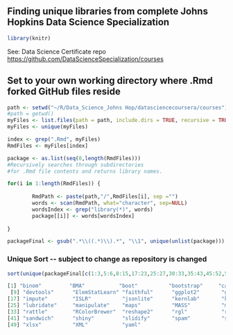 ## Finding unique libraries from complete Johns Hopkins Data Science Specialization

```R
library(knitr)
```

See: Data Science Certificate repo
https://github.com/DataScienceSpecialization/courses

## Set to your own working directory where .Rmd forked GitHub files reside
```R
path <- setwd("~/R/Data_Science_Johns Hop/datasciencecoursera/courses")
#path = getwd()
myFiles <- list.files(path = path, include.dirs = TRUE, recursive = TRUE)
myFiles <- unique(myFiles)

index <- grep(".Rmd", myFiles)
RmdFiles <- myFiles[index]

package <- as.list(seq(0,length(RmdFiles)))
#Recursively searches through subdirectories
#for .Rmd file contents and returns library names.

for(i in 1:length(RmdFiles)) {
       
        RmdPath <- paste(path,"/",RmdFiles[i], sep ="")
        words <- scan(RmdPath, what="character", sep=NULL)
        wordsIndex <- grep("library(*)", words)
        package[[i]] <- words[wordsIndex]
        
}

packageFinal <- gsub(".*\\((.*)\\).*", "\\1", unique(unlist(package)))
```

### Unique Sort -- subject to change as repository is changed
```R
sort(unique(packageFinal[c(1:3,5:6,8:15,17:23,25:27,30:33,35:43,45:52,55:63,58:70,73,74)]))
```

```R
[1] "binom"         "BMA"           "boot"          "bootstrap"     "car"           "caret"         "datasets"      "data.table"   
 [9] "devtools"      "ElemStatLearn" "faithful"      "ggplot2"       "googleVis)"    "hexbin"        "Hmisc"         "httr"         
[17] "impute"        "ISLR"          "jsonlite"      "kernlab"       "knitr"         "lattice"       "leaps"         "library)"     
[25] "lubridate"     "manipulate"    "maps"          "MASS"          "methods"       "pander"        "plyr"          "quantmod"     
[33] "rattle"        "RColorBrewer"  "reshape2"      "rgl"           "rhdf5"         "rjson"         "rMaps"         "rmarkdown"    
[41] "sandwich"      "shiny"         "slidify"       "spam"          "splines"       "stringr"       "tsModel)"      "UsingR"       
[49] "xlsx"          "XML"           "yaml"     
```